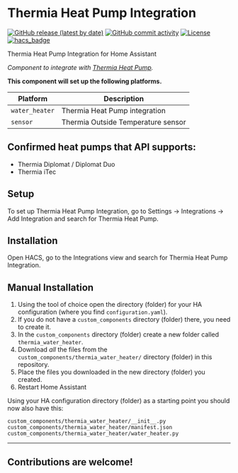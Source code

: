 # Thermia Heat Pump Integration

[![GitHub release (latest by date)](https://img.shields.io/github/v/release/klejejs/ha-thermia-heat-pump-integration?style=for-the-badge)](https://github.com/klejejs/ha-thermia-heat-pump-integration/releases)
[![GitHub commit activity](https://img.shields.io/github/commit-activity/y/klejejs/ha-thermia-heat-pump-integration?style=for-the-badge)](https://github.com/klejejs/ha-thermia-heat-pump-integration/commits)
[![License](https://img.shields.io/github/license/custom-components/blueprint.svg?style=for-the-badge)](LICENSE)
[![hacs_badge](https://img.shields.io/badge/HACS-Default-41BDF5.svg?style=for-the-badge)](https://github.com/hacs/integration)

Thermia Heat Pump Integration for Home Assistant

_Component to integrate with [Thermia Heat Pump](https://github.com/klejejs/ha-thermia-heat-pump-integration)._

**This component will set up the following platforms.**

Platform | Description
-- | --
`water_heater` | Thermia Heat Pump integration
`sensor` | Thermia Outside Temperature sensor

## Confirmed heat pumps that API supports:
* Thermia Diplomat / Diplomat Duo
* Thermia iTec

## Setup

To set up Thermia Heat Pump Integration, go to Settings -> Integrations -> Add Integration and search for Thermia Heat Pump.

## Installation

Open HACS, go to the Integrations view and search for Thermia Heat Pump Integration.

## Manual Installation

1. Using the tool of choice open the directory (folder) for your HA configuration (where you find `configuration.yaml`).
2. If you do not have a `custom_components` directory (folder) there, you need to create it.
3. In the `custom_components` directory (folder) create a new folder called `thermia_water_heater`.
4. Download _all_ the files from the `custom_components/thermia_water_heater/` directory (folder) in this repository.
5. Place the files you downloaded in the new directory (folder) you created.
6. Restart Home Assistant

Using your HA configuration directory (folder) as a starting point you should now also have this:

```text
custom_components/thermia_water_heater/__init__.py
custom_components/thermia_water_heater/manifest.json
custom_components/thermia_water_heater/water_heater.py
```

---

## Contributions are welcome!
